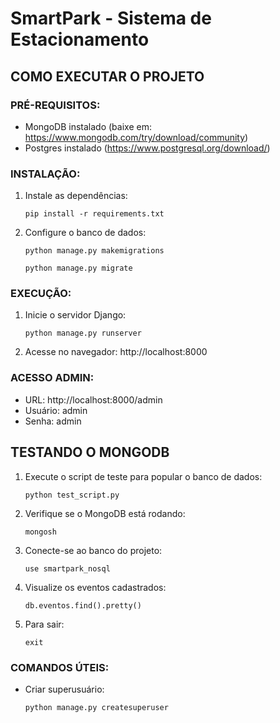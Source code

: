 # SmartPark - Sistema de Estacionamento

## COMO EXECUTAR O PROJETO 

### PRÉ-REQUISITOS:
- MongoDB instalado (baixe em: https://www.mongodb.com/try/download/community)
- Postgres instalado (https://www.postgresql.org/download/)

### INSTALAÇÃO:
1. Instale as dependências:

   `pip install -r requirements.txt`

2. Configure o banco de dados:

   `python manage.py makemigrations`

   `python manage.py migrate`

### EXECUÇÃO:
1. Inicie o servidor Django:

   `python manage.py runserver`

2. Acesse no navegador:
   http://localhost:8000

### ACESSO ADMIN:
- URL: http://localhost:8000/admin
- Usuário: admin
- Senha: admin

## TESTANDO O MONGODB 

1. Execute o script de teste para popular o banco de dados:

   `python test_script.py`

1. Verifique se o MongoDB está rodando:

   `mongosh`

2. Conecte-se ao banco do projeto:

   `use smartpark_nosql`

3. Visualize os eventos cadastrados:

   `db.eventos.find().pretty()`

4. Para sair:

   `exit`

### COMANDOS ÚTEIS:
- Criar superusuário:

  `python manage.py createsuperuser`
  



